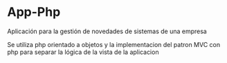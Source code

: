 App-Php
=======

Aplicación para la gestión de novedades de sistemas de una empresa

Se utiliza php orientado a objetos y la implementacion del patron MVC con php para separar la lógica de la vista de la aplicacion
